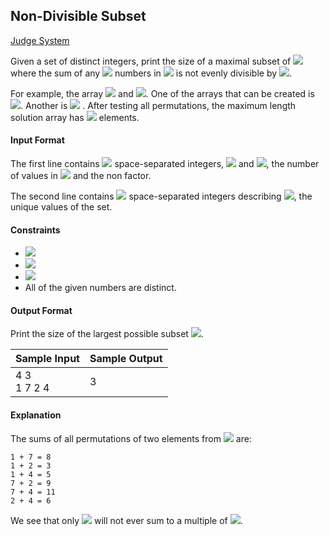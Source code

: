 ## Non-Divisible Subset

[Judge System](https://www.hackerrank.com/challenges/non-divisible-subset/problem)

Given a set of distinct integers, print the size of a maximal subset of <img src="https://latex.codecogs.com/svg.latex?\Large&space;S"> where the sum of any <img src="https://latex.codecogs.com/svg.latex?\Large&space;2"> numbers in <img src="https://latex.codecogs.com/svg.latex?\Large&space;S'"> is not evenly divisible by <img src="https://latex.codecogs.com/svg.latex?\Large&space;k">.

For example, the array <img src="https://latex.codecogs.com/svg.latex?\Large&space;S=[19,10,12,10,24,25,22]"> and <img src="https://latex.codecogs.com/svg.latex?\Large&space;k=4">. One of the arrays that can be created is <img src="https://latex.codecogs.com/svg.latex?\Large&space;S'[0]=[10,12,25]">. Another is <img src="https://latex.codecogs.com/svg.latex?\Large&space;S'[1]=[19,22,24]"> . After testing all permutations, the maximum length solution array has <img src="https://latex.codecogs.com/svg.latex?\Large&space;3"> elements.

#### Input Format

The first line contains <img src="https://latex.codecogs.com/svg.latex?\Large&space;2"> space-separated integers, <img src="https://latex.codecogs.com/svg.latex?\Large&space;n"> and <img src="https://latex.codecogs.com/svg.latex?\Large&space;k">, the number of values in <img src="https://latex.codecogs.com/svg.latex?\Large&space;S"> and the non factor.

The second line contains <img src="https://latex.codecogs.com/svg.latex?\Large&space;n"> space-separated integers describing <img src="https://latex.codecogs.com/svg.latex?\Large&space;S[i]">, the unique values of the set.

#### Constraints

- <img src="https://latex.codecogs.com/svg.latex?\Large&space;1\le{n}\le{10^5}">
- <img src="https://latex.codecogs.com/svg.latex?\Large&space;1\le{k}\le{100}">
- <img src="https://latex.codecogs.com/svg.latex?\Large&space;1\le{S[i]}\le{10^9}">
- All of the given numbers are distinct.

#### Output Format

Print the size of the largest possible subset <img src="https://latex.codecogs.com/svg.latex?\Large&space;(S')">.

Sample Input|Sample Output
-|-
4 3<br>1 7 2 4|3

#### Explanation

The sums of all permutations of two elements from <img src="https://latex.codecogs.com/svg.latex?\Large&space;S=\{1,7,2,4\}"> are:
```
1 + 7 = 8
1 + 2 = 3
1 + 4 = 5
7 + 2 = 9
7 + 4 = 11
2 + 4 = 6
```
We see that only <img src="https://latex.codecogs.com/svg.latex?\Large&space;S=\{1,7,4\}"> will not ever sum to a multiple of <img src="https://latex.codecogs.com/svg.latex?\Large&space;k=3">.
